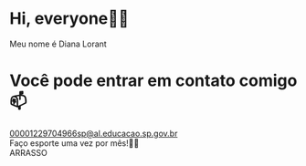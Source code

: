 # Hi, everyone🙆‍♀️

Meu nome é Diana Lorant
# Você pode entrar em contato comigo 📫
00001229704966sp@al.educacao.sp.gov.br</br>
Faço esporte uma vez por mês!🤸‍♀</br>
ARRASSO
